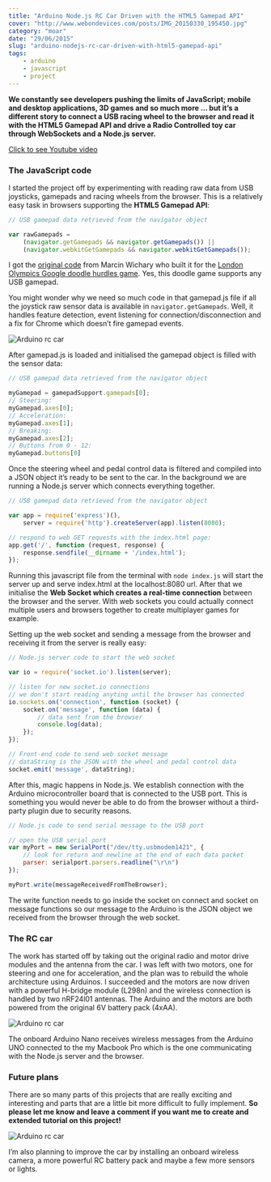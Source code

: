 ```yaml
---
title: "Arduino Node.js RC Car Driven with the HTML5 Gamepad API"
cover: "http://www.webondevices.com/posts/IMG_20150330_195450.jpg"
category: "moar"
date: "29/06/2015"
slug: "arduino-nodejs-rc-car-driven-with-html5-gamepad-api"
tags:
    - arduino
    - javascript
    - project
---
```


**We constantly see developers pushing the limits of JavaScript; mobile and desktop applications, 3D games and so much more … but it’s a different story to connect a USB racing wheel to the browser and read it with the HTML5 Gamepad API and drive a Radio Controlled toy car through WebSockets and a Node.js server.**

<a class="youtube-video" href="https://www.youtube.com/embed/nUDJVbKPmxA" target="_blank">Click to see Youtube video</a>

### The JavaScript code

I started the project off by experimenting with reading raw data from USB joysticks, gamepads and racing wheels from the browser. This is a relatively easy task in browsers supporting the **HTML5 Gamepad API**:

``` javascript
// USB gamepad data retrieved from the navigator object

var rawGamepads =
    (navigator.getGamepads && navigator.getGamepads()) ||
    (navigator.webkitGetGamepads && navigator.webkitGetGamepads());
```

I got the [original code](https://github.com/html5rocks/www.html5rocks.com/blob/master/content/tutorials/doodles/gamepad/static/gamepad-tester/gamepad.js#L187) from Marcin Wichary who built it for the [London Olympics Google doodle hurdles game](https://www.google.com/doodles/hurdles-2012). Yes, this doodle game supports any USB gamepad.

You might wonder why we need so much code in that gamepad.js file if all the joystick raw sensor data is available in `navigator.getGamepads`. Well, it handles feature detection, event listening for connection/disconnection and a fix for Chrome which doesn’t fire gamepad events.

![Arduino rc car](http://www.webondevices.com/posts/IMG_20150330_195450.jpg)

After gamepad.js is loaded and initialised the gamepad object is filled with the sensor data:

``` javascript
// USB gamepad data retrieved from the navigator object

myGamepad = gamepadSupport.gamepads[0];
// Steering:
myGamepad.axes[0];
// Acceleration:
myGamepad.axes[1];
// Breaking:
myGamepad.axes[2];
// Buttons from 0 - 12:
myGamepad.buttons[0]
```

Once the steering wheel and pedal control data is filtered and compiled into a JSON object it’s ready to be sent to the car. In the background we are running a Node.js server which connects everything together.

``` javascript
// USB gamepad data retrieved from the navigator object

var app = require('express')(),           
    server = require('http').createServer(app).listen(8080);

// respond to web GET requests with the index.html page:
app.get('/', function (request, response) {
    response.sendfile(__dirname + '/index.html');
});
```

Running this javascript file from the terminal with `node index.js` will start the server up and serve index.html at the localhost:8080 url. After that we initialise the **Web Socket which creates a real-time connection** between the browser and the server. With web sockets you could actually connect multiple users and browsers together to create multiplayer games for example.

Setting up the web socket and sending a message from the browser and receiving it from the server is really easy:

``` javascript
// Node.js server code to start the web socket

var io = require('socket.io').listen(server);

// listen for new socket.io connections
// we don't start reading anyting until the browser has connected
io.sockets.on('connection', function (socket) {
    socket.on('message', function (data) {
        // data sent from the browser
        console.log(data);
    });
});
```

``` javascript
// Front-end code to send web socket message
// dataString is the JSON with the wheel and pedal control data
socket.emit('message', dataString);
```

After this, magic happens in Node.js. We establish connection with the Arduino microcontroller board that is connected to the USB port. This is something you would never be able to do from the browser without a third-party plugin due to security reasons.

``` javascript
// Node.js code to send serial message to the USB port

// open the USB serial port
var myPort = new SerialPort("/dev/tty.usbmodem1421", { 
    // look for return and newline at the end of each data packet
    parser: serialport.parsers.readline("\r\n")
});

myPort.write(messageReceivedFromTheBrowser);
```

The write function needs to go inside the socket on connect and socket on message functions so our message to the Arduino is the JSON object we received from the browser through the web socket.

### The RC car

The work has started off by taking out the original radio and motor drive modules and the antenna from the car. I was left with two motors, one for steering and one for acceleration, and the plan was to rebuild the whole architecture using Arduinos. I succeeded and the motors are now driven with a powerful H-bridge module (L298n) and the wireless connection is handled by two nRF24l01 antennas. The Arduino and the motors are both powered from the original 6V battery pack (4xAA).

![Arduino rc car](http://www.webondevices.com/posts/IMG_20150330_193544.jpg)

The onboard Arduino Nano receives wireless messages from the Arduino UNO connected to the my Macbook Pro which is the one communicating with the Node.js server and the browser.

### Future plans

There are so many parts of this projects that are really exciting and interesting and parts that are a little bit more difficult to fully implement. **So please let me know and leave a comment if you want me to create and extended tutorial on this project!**

![Arduino rc car](http://www.webondevices.com/posts/IMG_20150330_192351.jpg)

I’m also planning to improve the car by installing an onboard wireless camera, a more powerful RC battery pack and maybe a few more sensors or lights.

